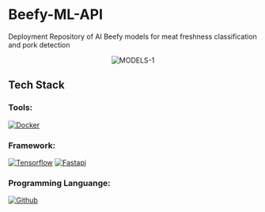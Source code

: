 # Beefy-ML-API
Deployment Repository of AI Beefy models for meat freshness classification and pork detection

<div style="text-align:center"><img src="https://i.ibb.co/SVDgXHB/MODELS.png" alt="MODELS-1" border="0" /></div>


## Tech Stack

### Tools:

<p>
    <a href="#"><img alt="Docker" src="https://img.shields.io/badge/Docker-2CA5E0?style=for-the-badge&logo=docker&logoColor=white"></a>
</p>

### Framework:

<p>
    <a href="#"><img alt="Tensorflow" src="https://img.shields.io/badge/TensorFlow-FF6F00?style=for-the-badge&logo=tensorflow&logoColor=white"></a>
    <a href="#"><img alt="Fastapi" src="https://img.shields.io/badge/fastapi-109989?style=for-the-badge&logo=FASTAPI&logoColor=white"></a>
</p>

### Programming Languange:

<p>
    <a href="#"><img alt="Github" src="https://img.shields.io/badge/Python-3776AB?style=for-the-badge&logo=python&logoColor=white"></a>
</p>

